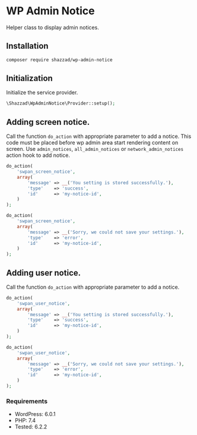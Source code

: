 # WP Admin Notice

Helper class to display admin notices.

## Installation

```bash
composer require shazzad/wp-admin-notice
```

## Initialization

Initialize the service provider.

```php
\Shazzad\WpAdminNotice\Provider::setup();
```

## Adding screen notice.

Call the function `do_action` with appropriate parameter to add a notice.
This code must be placed before wp admin area start rendering content on screen.
Use `admin_notices`, `all_admin_notices` or `network_admin_notices` action hook to add notice.

```php
do_action(
	'swpan_screen_notice',
	array(
		'message' => __('You setting is stored successfully.'),
		'type'    => 'success',
		'id'      => 'my-notice-id',
	)
);

do_action(
	'swpan_screen_notice',
	array(
		'message' => __('Sorry, we could not save your settings.'),
		'type'    => 'error',
		'id'      => 'my-notice-id',
	)
);
```

## Adding user notice.

Call the function `do_action` with appropriate parameter to add a notice.

```php
do_action(
	'swpan_user_notice',
	array(
		'message' => __('You setting is stored successfully.'),
		'type'    => 'success',
		'id'      => 'my-notice-id',
	)
);

do_action(
	'swpan_user_notice',
	array(
		'message' => __('Sorry, we could not save your settings.'),
		'type'    => 'error',
		'id'      => 'my-notice-id',
	)
);
```

### Requirements

* WordPress: 6.0.1
* PHP: 7.4
* Tested: 6.2.2
